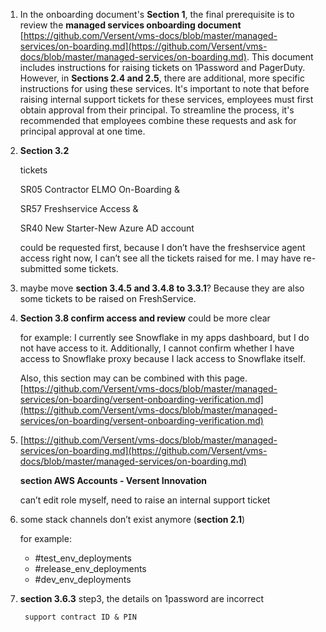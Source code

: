1. In the onboarding document's **Section 1**, the final prerequisite is to review the **managed services onboarding document** [https://github.com/Versent/vms-docs/blob/master/managed-services/on-boarding.md](https://github.com/Versent/vms-docs/blob/master/managed-services/on-boarding.md). This document includes instructions for raising tickets on 1Password and PagerDuty. However, in **Sections 2.4 and 2.5**, there are additional, more specific instructions for using these services. It's important to note that before raising internal support tickets for these services, employees must first obtain approval from their principal. To streamline the process, it's recommended that employees combine these requests and ask for principal approval at one time.
2. **Section 3.2**

    tickets

    SR05 Contractor ELMO On-Boarding & 

    SR57 Freshservice Access &

    SR40 New Starter-New Azure AD account  

    could be requested first, because I don’t have the freshservice agent access right now, I can’t see all the tickets raised for me. I may have re-submitted some tickets. 

3. maybe move **section 3.4.5 and 3.4.8 to 3.3.1**? Because they are also some tickets to be raised on FreshService.
4. **Section 3.8 confirm access and review** could  be more clear
    
    for example: I currently see Snowflake in my apps dashboard, but I do not have access to it. Additionally, I cannot confirm whether I have access to Snowflake proxy because I lack access to Snowflake itself.
    
    
    Also, this section may can be combined with this page. [https://github.com/Versent/vms-docs/blob/master/managed-services/on-boarding/versent-onboarding-verification.md](https://github.com/Versent/vms-docs/blob/master/managed-services/on-boarding/versent-onboarding-verification.md)
    
5. [https://github.com/Versent/vms-docs/blob/master/managed-services/on-boarding.md](https://github.com/Versent/vms-docs/blob/master/managed-services/on-boarding.md)
    
    **section AWS Accounts - Versent Innovation**
    
    can’t edit role myself, need to raise an internal support ticket
    
6. some stack channels don’t exist anymore (**section 2.1**)
    
    for example: 
    
    - #test_env_deployments
    - #release_env_deployments
    - #dev_env_deployments
7. **section 3.6.3** step3, the details on 1password are incorrect
        
        support contract ID & PIN
